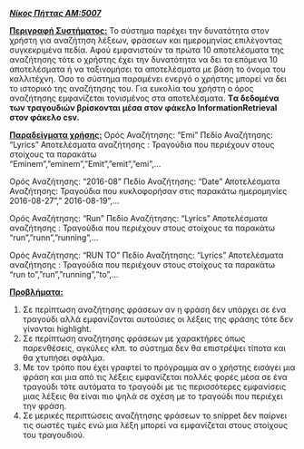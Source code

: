 <b><i><ins>Νίκος Πήττας ΑΜ:5007</ins></b></i>

<b><ins>Περιγραφή Συστήματος:</b></ins>
Το σύστημα παρέχει την δυνατότητα στον χρήστη για αναζήτηση λέξεων, φράσεων και ημερομηνίας επιλέγοντας συγκεκριμένα πεδία. Αφού εμφανιστούν τα πρώτα 10 αποτελέσματα της αναζήτησης τότε ο χρήστης έχει την δυνατότητα να δει τα επόμενα 10 αποτελέσματα ή να ταξινομήσει τα αποτελέσματα με βάση το όνομα του καλλιτέχνη. Όσο το σύστημα παραμένει ενεργό ο χρήστης μπορεί να δει το ιστορικό της αναζήτησης του. Για ευκολία του χρήστη ο όρος αναζήτησης εμφανίζεται τονισμένος στα αποτελέσματα.
<b>Tα δεδομένα των τραγουδιών βρίσκονται μέσα στον φάκελο InformationRetrieval στον φάκελο csv.</b>

<b><ins>Παραδείγματα χρήσης:</b></ins>
Ορός Αναζήτησης: “Emi”
Πεδίο Αναζήτησης: “Lyrics”
Αποτελέσματα αναζήτησης : Τραγούδια που περιέχουν στους στοίχους τα παρακάτω   
         “Eminem”,”eminem”,”Emit”,”emit”,”emi”,…

Ορός Αναζήτησης: “2016-08”
Πεδίο Αναζήτησης: “Date”
Αποτελέσματα Αναζήτησης: Τραγούδια που κυκλοφορήσαν στις παρακάτω ημερομηνίες 
      2016-08-27”,” 2016-08-19”,…

Ορός Αναζήτησης: “Run”
Πεδίο Αναζήτησης: “Lyrics”
Αποτελέσματα αναζήτησης : Τραγούδια που περιέχουν στους στοίχους τα παρακάτω   
         “run”,”runn”,”running”,…

Ορός Αναζήτησης: “RUN TO”
Πεδίο Αναζήτησης: “Lyrics”
Αποτελέσματα αναζήτησης : Τραγούδια που περιέχουν στους στοίχους τα παρακάτω   
         “run to”,”run”,”running”,”to”,…

<b><ins>Προβλήματα:</b></ins>
1.	Σε περίπτωση αναζήτησης φράσεων αν η φράση δεν υπάρχει σε ένα τραγούδι αλλά εμφανίζονται αυτούσιες οι λέξεις της φράσης τότε δεν γίνονται highlight.
2.	Σε περίπτωση αναζήτησης φράσεων με χαρακτήρες όπως παρενθέσεις, αγκύλες κλπ. το σύστημα δεν θα επιστρέψει τίποτα και θα χτυπήσει σφάλμα.
3.	Με τον τρόπο που έχει γραφτεί το πρόγραμμα αν ο χρήστης εισάγει μια φράση και μια από τις λέξεις εμφανίζεται πολλές φορές μέσα σε ένα τραγούδι τότε αυτόματα το τραγούδι με τις περισσότερες εμφανίσεις μιας λέξεις θα είναι πιο ψηλά σε σχέση με το τραγούδι που περιέχει την φράση.
4.	Σε μερικές περιπτώσεις αναζήτησης φράσεων το snippet δεν παίρνει τις σωστές τιμές ενώ μια λέξη μπορεί να εμφανίζεται στους στοίχους του τραγουδιού.


